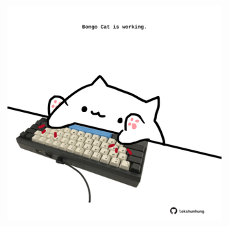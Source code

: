 <!-- built at 11/03/2021, 17:23:24 UTC -->
<p align="center">
  <img width="500" height="500" src="./ReadmeImage.svg">
</p>
